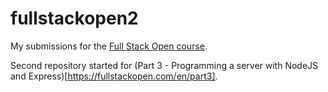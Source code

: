 # fullstackopen2

My submissions for the [Full Stack Open course](https://fullstackopen.com/en/).

Second repository started for (Part 3 - Programming a server with NodeJS and Express)[https://fullstackopen.com/en/part3].